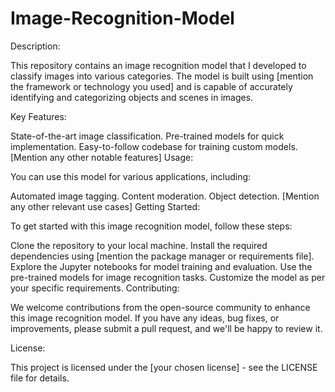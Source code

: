 # Image-Recognition-Model
Description:

This repository contains an image recognition model that I developed to classify images into various categories. The model is built using [mention the framework or technology you used] and is capable of accurately identifying and categorizing objects and scenes in images.

Key Features:

State-of-the-art image classification.
Pre-trained models for quick implementation.
Easy-to-follow codebase for training custom models.
[Mention any other notable features]
Usage:

You can use this model for various applications, including:

Automated image tagging.
Content moderation.
Object detection.
[Mention any other relevant use cases]
Getting Started:

To get started with this image recognition model, follow these steps:

Clone the repository to your local machine.
Install the required dependencies using [mention the package manager or requirements file].
Explore the Jupyter notebooks for model training and evaluation.
Use the pre-trained models for image recognition tasks.
Customize the model as per your specific requirements.
Contributing:

We welcome contributions from the open-source community to enhance this image recognition model. If you have any ideas, bug fixes, or improvements, please submit a pull request, and we'll be happy to review it.

License:

This project is licensed under the [your chosen license] - see the LICENSE file for details.

